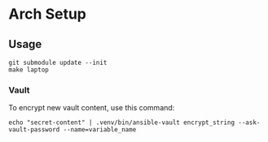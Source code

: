 Arch Setup
==========

## Usage

```
git submodule update --init
make laptop
```

### Vault

To encrypt new vault content, use this command:

```
echo "secret-content" | .venv/bin/ansible-vault encrypt_string --ask-vault-password --name=variable_name
```